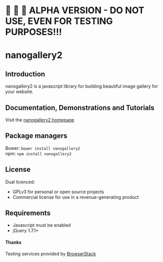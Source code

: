 # :red_circle: :red_circle: :red_circle: ALPHA VERSION - DO NOT USE, EVEN FOR TESTING PURPOSES!!!


# nanogallery2  


## Introduction
nanogallery2 is a javascript library for building beautiful image gallery for your website.

## Documentation, Demonstrations and Tutorials
Visit the [nanogallery2 homepage](http://nanogallery2.nanostudio.org)   

## Package managers

Bower: `bower install nanogallery2`  
npm: `npm install nanogallery2`

## License
Dual licenced:
- GPLv3 for personal or open source projects
- Commercial license for use in a revenue-generating product

## Requirements
* Javascript must be enabled
* jQuery 1.7.1+


#### Thanks
Testing services provided by [BrowserStack](https://www.browserstack.com/)   
